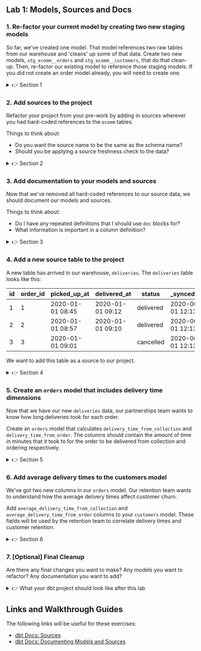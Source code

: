 ## Lab 1: Models, Sources and Docs

### 1. Re-factor your current model by creating two new staging models

So far, we've created one model. That model references two raw tables from our warehouse and 'cleans' up some of that data. Create two new models, `stg_ecomm__orders` and `stg_ecomm__customers`, that do that clean-up. Then, re-factor our existing model to reference those staging models. If you did not create an order model already, you will need to create one. 

<details>
  <summary>👉 Section 1</summary>

  (1) Create a new file in the `models/` directory called `stg_ecomm__orders.sql` that contains the following SQL:

  ```sql
  select
    id as order_id,
    customer_id,
    created_at as ordered_at
  from raw.ecomm.orders
  ```
  (2) Create a new file in the `models/` directory called `stg_ecomm__customers.sql` that contains the following SQL:

  ```sql
  select
    id as customer_id,
    first_name,
    last_name,
    email,
    address,
    phone_number
  from raw.ecomm.customers
  ```
  (3) Re-factor the top two CTEs of our original `orders` model to select from our new models. The first CTE should now be:

  ```sql
  select
    *
  from {{ ref('stg_ecomm__orders') }}
  ```

  (4) Execute `dbt run` in the console at the bottom of your screen to make sure everything is working. (This will be the final step of many sections. Eventually I'll stop listing it explicitly.)
</details>

### 2. Add sources to the project

Refactor your project from your pre-work by adding in sources wherever you had hard-coded references to the `ecomm` tables.

Things to think about:
* Do you want the source name to be the same as the schema name?
* Should you be applying a source freshness check to the data?

<details>
  <summary>👉 Section 2</summary>

  (1) Create a new file in the `models/` directly called `sources.yml`. At a minimum, the file should have the following information:
  ```yml
  version: 2

  sources:
    - name: ecomm
      database: raw
      tables:
        - name: customers
        - name: orders
  ```

  (2) Replace the hard-coded table references in `stg_ecomm__orders` and `stg_ecomm__customers` with the source function. The source function looks like:
  ```sql
  {{ source('ecomm','customers') }}
  ```

  (3) Execute `dbt run` in the console at the bottom of your screen to make sure everything is working.

</details>

### 3. Add documentation to your models and sources

Now that we've removed all hard-coded references to our source data, we should document our models and sources.

Things to think about:
* Do I have any repeated definitions that I should use `doc` blocks for?
* What information is important in a column definition?

<details>
  <summary>👉 Section 3</summary>

  (1) Update your `sources.yml` file with descriptions for either the tables or the columns. In this example, I have added a description to each table:
  ```yml
  version: 2

  sources:
    - name: ecomm
      database: raw
      tables:
        - name: customers
          description: Each record in this table represents a customer in our ecommerce application.
        - name: orders
          description: Each record in this table represents an order in our ecommerce application.
  ```

  (2) Create a new file in the `models/` directory called `schema.yml`. In this example, I have added table descriptions and some column descriptions:
  ```yml
  version: 2

  models:
    - name: customers
      description: Each record represents a customer.
      columns:
        - name: customer_id
          description: A unique customer ID from our ecommerce application.
        - name: first_name
          description: A customer's first name.
        - name: last_name
          description: A customer's last name.
        - name: count_orders
          description: The number of orders a customer has had all-time.
        - name: first_order_at
          description: The timestamp of a customer's first order.
        - name: most_recent_order_at
          description: The timestamp of a customer's most recent order.
  ```

  (3) Execute `dbt docs generate` in the console at the bottom of your screen to make sure everything is working. If it runs successfully, you can click in the top left corner to see your auto-generated documentation.

</details>

### 4. Add a new source table to the project

A new table has arrived in our warehouse, `deliveries`. The `deliveries` table looks like this:

| id | order_id | picked_up_at     | delivered_at     | status    | _synced_at       |
|----|----------|------------------|------------------|-----------|------------------|
| 1  | 1        | 2020-01-01 08:45 | 2020-01-01 09:12 | delivered | 2020-06-01 12:13 |
| 2  | 2        | 2020-01-01 08:57 | 2020-01-01 09:10 | delivered | 2020-06-01 12:13 |
| 3  | 3        | 2020-01-01 09:01 |                  | cancelled | 2020-06-01 12:13 |

We want to add this table as a source to our project. 

<details>
  <summary>👉 Section 4</summary>

  (1) Add the `deliveries` table in your `models/sources.yml` file.

</details>

### 5. Create an `orders` model that includes delivery time dimensions

Now that we have our new `deliveries` data, our partnerships team wants to know how long deliveries took for each order.

Create an `orders` model that calculates `delivery_time_from_collection` and `delivery_time_from_order`. The columns should contain the amount of time in minutes that it took to for the order to be delivered from collection and ordering respectively.

<details>
  <summary>👉 Section 5</summary>

  (1) While we could reference the source table directly in the orders model, we'll follow the standard we've set above and create an `stg_` model for the deliveries table. Create a new file in the `models/` directory called `stg_ecomm__deliveries.sql` that contains the following SQL:
  ```sql
  select
    id as delivery_id,
    order_id,
    picked_up_at,
    delivered_at,
    status as delivery_status,
    _synced_at
  from {{ source('ecomm','deliveries') }}
  ```

  (2) Create a new file in the `models/` directory called `orders.sql` that contains the following SQL:
  ```sql
  with orders as (
    select 
      *
    from {{ ref('stg_ecomm__orders') }}
  ),
  
  deliveries as (
    select
      *
    from {{ ref('stg_ecomm__deliveries') }}
  ),
  
  deliveries_filtered as (
    select 
      *
    from deliveries
    where delivery_status = 'delivered'
  ),
  
  joined as (
    select
      orders.order_id,
      orders.customer_id,
      orders.ordered_at,
      orders.order_status,
      orders.total_amount,
      orders.store_id,
      datediff('minutes',orders.ordered_at,deliveries_filtered.delivered_at) as delivery_time_from_order,
      datediff('minutes',deliveries_filtered.picked_up_at,deliveries_filtered.delivered_at) as delivery_time_from_collection
    from orders
    left join deliveries_filtered on (orders.order_id = deliveries_filtered.order_id)
  )

  select
    *
  from joined
  ```

  (3) Execute `dbt run` in the console at the bottom of your screen to make sure everything is working.

</details>

### 6. Add average delivery times to the customers model

We've got two new columns in our `orders` model. Our retention team wants to understand how the average delivery times affect customer churn.

Add `average_delivery_time_from_collection` and `average_delivery_time_from_order` columns to your `customers` model. These fields will be used by the retention team to correlate delivery times and customer retention.

<details>
  <summary>👉 Section 6</summary>

  (1) In the `orders` CTE in the `customers` model, replace `{{ ref('stg_ecomm__orders') }}` with `{{ ref('orders') }}`. The model will now reference our new orders model instead of the original `stg_` model.

  (2) In our `customer_metrics` CTE, add two new lines for the average delivery time metrics:
  ```sql
  avg(delivery_time_from_collection) as average_delivery_time_from_collection,
  avg(delivery_time_from_order) as average_delivery_time_from_order,
  ```

  (3) Finally, add those two new fiels in your `joined` CTE.

  (4) Execute `dbt run` in the console at the bottom of your screen to make sure everything is working.

</details>

### 7. [Optional] Final Cleanup

Are there any final changes you want to make? Any models you want to refactor? Any documentation you want to add?


<details>
  <summary>👉 What your dbt project should look like after this lab</summary>

  ```
  analysis/
  data/
  labs/
  ├─ ...
  macros/
  models/
  ├─ customers.sql
  ├─ orders.sql
  ├─ schema.yml
  ├─ sources.yml
  ├─ stg_ecomm__customers.sql
  ├─ stg_ecomm__deliveries.sql
  ├─ stg_ecomm__orders.sql
  models/
  pre-course/
  ├─ ...
  snapshots/
  tests/
  .gitignore
  README.md
  dbt_project.yml
  ```
</details>

## Links and Walkthrough Guides

The following links will be useful for these exercises:

* [dbt Docs: Sources](https://docs.getdbt.com/docs/building-a-dbt-project/using-sources/)
* [dbt Docs: Documenting Models and Sources](https://docs.getdbt.com/docs/building-a-dbt-project/documentation/)
